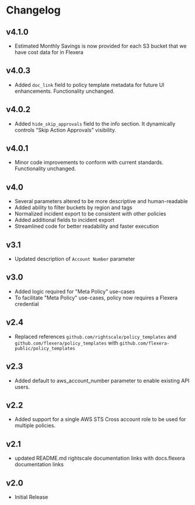 # Changelog

## v4.1.0

- Estimated Monthly Savings is now provided for each S3 bucket that we have cost data for in Flexera

## v4.0.3

- Added `doc_link` field to policy template metadata for future UI enhancements. Functionality unchanged.

## v4.0.2

- Added `hide_skip_approvals` field to the info section. It dynamically controls "Skip Action Approvals" visibility.

## v4.0.1

- Minor code improvements to conform with current standards. Functionality unchanged.

## v4.0

- Several parameters altered to be more descriptive and human-readable
- Added ability to filter buckets by region and tags
- Normalized incident export to be consistent with other policies
- Added additional fields to incident export
- Streamlined code for better readability and faster execution

## v3.1

- Updated description of `Account Number` parameter

## v3.0

- Added logic required for "Meta Policy" use-cases
- To facilitate "Meta Policy" use-cases, policy now requires a Flexera credential

## v2.4

- Replaced references `github.com/rightscale/policy_templates` and `github.com/flexera/policy_templates` with `github.com/flexera-public/policy_templates`

## v2.3

- Added default to aws_account_number parameter to enable existing API users.

## v2.2

- Added support for a single AWS STS Cross account role to be used for multiple policies.

## v2.1

- updated README.md rightscale documentation links with docs.flexera documentation links

## v2.0

- Initial Release
